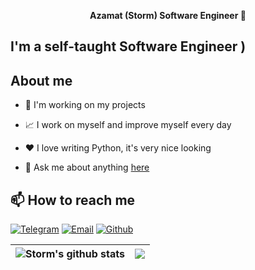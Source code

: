 <p align='center'><strong> Azamat (Storm) Software Engineer 👋 </strong></p>



## I'm a self-taught Software Engineer )

## **About me**

- 💼 I'm working on my projects

- 📈 I work on myself and improve myself every day

- ❤️ I love writing Python, it's very nice looking

- 💬 Ask me about anything [here](https://github.com/St0rm1k/St0rm1k/issues)

## 📫 How to reach me

[![Telegram](https://img.shields.io/static/v1?style=for-the-badge&logo=telegram&message=telegram&label=&color=4165a3&labelColor=000000)](https://t.me/mr_storm)
[![Email](https://img.shields.io/static/v1?style=for-the-badge&logo=gmail&message=gmail&label=&color=e8203b&labelColor=000000)](mailto:mrst0rm@bk.ru)
[![Github](https://img.shields.io/static/v1?style=for-the-badge&logo=github&message=GitHub&label=&color=8b32b8&labelColor=000000)](https://github.com/mr-st0rm)


| <img align="center" src="https://github-readme-stats.vercel.app/api?username=mr-st0rm&show_icons=true&count_private=true&theme=tokyonight" alt="Storm's github stats" /> | <img align="center" src="https://github-readme-stats.vercel.app/api/top-langs/?username=mr-st0rm&layout=compact&theme=tokyonight&hide_border=true" /> |
| ------------- | ------------- |
